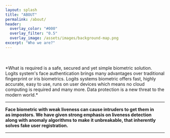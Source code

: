 ```yaml
---
layout: splash
title: "ABOUT"
permalink: /about/
header:
  overlay_color: "#000"
  overlay_filter: "0.5"
  overlay_image: /assets/images/background-map.png
excerpt: "Who we are?"
---
```


<br/>
<br/>
*What is required is a safe, secured and yet simple biometric solution. Logits system's face authentication brings many advantages over traditional fingerprint or iris biometrics. Logits systems biometric offers fast, highly accurate, easy to use, runs on user devices which means no cloud computing is required and many more. Data protection is a new threat to the modern world.* 

---

**Face biometric with weak liveness can cause intruders to get them in as impostors. We have given strong emphasis on liveness detection along with anomaly algorithms to make it unbreakable, that inherently solves fake user registration.**

---

